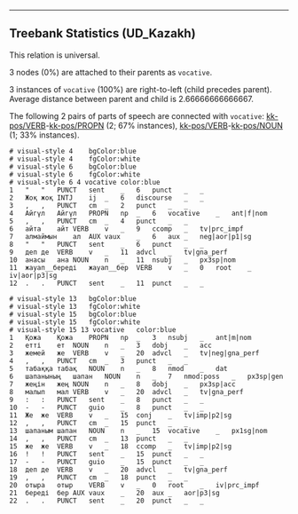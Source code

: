 

--------------------------------------------------------------------------------

## Treebank Statistics (UD_Kazakh)

This relation is universal.

3 nodes (0%) are attached to their parents as `vocative`.

3 instances of `vocative` (100%) are right-to-left (child precedes parent).
Average distance between parent and child is 2.66666666666667.

The following 2 pairs of parts of speech are connected with `vocative`: [kk-pos/VERB]()-[kk-pos/PROPN]() (2; 67% instances), [kk-pos/VERB]()-[kk-pos/NOUN]() (1; 33% instances).


~~~ conllu
# visual-style 4	bgColor:blue
# visual-style 4	fgColor:white
# visual-style 6	bgColor:blue
# visual-style 6	fgColor:white
# visual-style 6 4 vocative	color:blue
1	"	"	PUNCT	sent	_	6	punct	_	_
2	Жоқ	жоқ	INTJ	ij	_	6	discourse	_	_
3	,	,	PUNCT	cm	_	2	punct	_	_
4	Айгүл	Айгүл	PROPN	np	_	6	vocative	_	ant|f|nom
5	,	,	PUNCT	cm	_	4	punct	_	_
6	айта	айт	VERB	v	_	9	ccomp	_	tv|prc_impf
7	алмаймын	ал	AUX	vaux	_	6	aux	_	neg|aor|p1|sg
8	"	"	PUNCT	sent	_	6	punct	_	_
9	деп	де	VERB	v	_	11	advcl	_	tv|gna_perf
10	анасы	ана	NOUN	n	_	11	nsubj	_	px3sp|nom
11	жауап__береді	жауап__бер	VERB	v	_	0	root	_	iv|aor|p3|sg
12	.	.	PUNCT	sent	_	11	punct	_	_

~~~


~~~ conllu
# visual-style 13	bgColor:blue
# visual-style 13	fgColor:white
# visual-style 15	bgColor:blue
# visual-style 15	fgColor:white
# visual-style 15 13 vocative	color:blue
1	Қожа	Қожа	PROPN	np	_	3	nsubj	_	ant|m|nom
2	етті	ет	NOUN	n	_	3	dobj	_	acc
3	жемей	же	VERB	v	_	20	advcl	_	tv|neg|gna_perf
4	,	,	PUNCT	cm	_	3	punct	_	_
5	табаққа	табақ	NOUN	n	_	8	nmod	_	dat
6	шапанының	шапан	NOUN	n	_	7	nmod:poss	_	px3sp|gen
7	жеңін	жең	NOUN	n	_	8	dobj	_	px3sp|acc
8	малып	мал	VERB	v	_	20	advcl	_	tv|gna_perf
9	:	:	PUNCT	sent	_	8	punct	_	_
10	-	-	PUNCT	guio	_	8	punct	_	_
11	Же	же	VERB	v	_	15	conj	_	tv|imp|p2|sg
12	,	,	PUNCT	cm	_	15	punct	_	_
13	шапаным	шапан	NOUN	n	_	15	vocative	_	px1sg|nom
14	,	,	PUNCT	cm	_	13	punct	_	_
15	же	же	VERB	v	_	18	ccomp	_	tv|imp|p2|sg
16	!	!	PUNCT	sent	_	15	punct	_	_
17	-	-	PUNCT	guio	_	15	punct	_	_
18	деп	де	VERB	v	_	20	advcl	_	tv|gna_perf
19	,	,	PUNCT	cm	_	18	punct	_	_
20	отыра	отыр	VERB	v	_	0	root	_	iv|prc_impf
21	береді	бер	AUX	vaux	_	20	aux	_	aor|p3|sg
22	.	.	PUNCT	sent	_	20	punct	_	_

~~~


